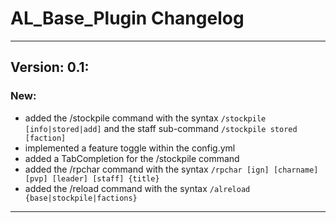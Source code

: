 # AL_Base_Plugin Changelog
___
## Version: 0.1:
### New:
+ added the /stockpile command with the syntax `/stockpile [info|stored|add]` and the staff sub-command `/stockpile stored [faction]`
+ implemented a feature toggle within the config.yml
+ added a TabCompletion for the /stockpile command
+ added the /rpchar command with the syntax `/rpchar [ign] [charname] [pvp] [leader] [staff] {title}`
+ added the /reload command with the syntax `/alreload {base|stockpile|factions}`
___